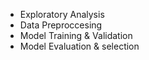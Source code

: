 * Exploratory Analysis
* Data Preproccesing
* Model Training & Validation
* Model Evaluation & selection
